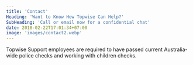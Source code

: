 ```yaml
---
title: 'Contact'
Heading: 'Want to Know How Topwise Can Help?'
SubHeading: 'Call or email now for a confidential chat'
date: 2018-02-22T17:01:34+07:00
image: 'images/contact2.webp'
---
```


Topwise Support employees are required to have passed current Australia-wide police checks and working with children checks.
